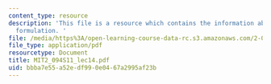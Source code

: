 ```yaml
---
content_type: resource
description: 'This file is a resource which contains the information about total Lagrangian
  formulation. '
file: /media/https%3A/open-learning-course-data-rc.s3.amazonaws.com/2-094-finite-element-analysis-of-solids-and-fluids-ii-spring-2011/bbba7e55a52edf990e0467a2995af23b_MIT2_094S11_lec14.pdf
file_type: application/pdf
resourcetype: Document
title: MIT2_094S11_lec14.pdf
uid: bbba7e55-a52e-df99-0e04-67a2995af23b
---
```

